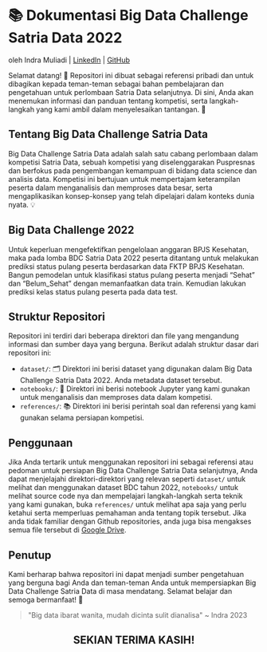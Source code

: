 # 📚 Dokumentasi Big Data Challenge Satria Data 2022
oleh Indra Muliadi | [LinkedIn](https://www.linkedin.com/in/indra-muliadi/) | [GitHub](https://github.com/indramuliaa)

Selamat datang! 🎉 Repositori ini dibuat sebagai referensi pribadi dan untuk dibagikan kepada teman-teman sebagai bahan pembelajaran dan pengetahuan untuk perlombaan Satria Data selanjutnya. Di sini, Anda akan menemukan informasi dan panduan tentang kompetisi, serta langkah-langkah yang kami ambil dalam menyelesaikan tantangan. 🚀

## Tentang Big Data Challenge Satria Data

Big Data Challenge Satria Data adalah salah satu cabang perlombaan dalam kompetisi Satria Data, sebuah kompetisi yang diselenggarakan Puspresnas dan berfokus pada pengembangan kemampuan di bidang data science dan analisis data. Kompetisi ini bertujuan untuk mempertajam keterampilan peserta dalam menganalisis dan memproses data besar, serta mengaplikasikan konsep-konsep yang telah dipelajari dalam konteks dunia nyata. 💡

## Big Data Challenge 2022

Untuk keperluan mengefektifkan pengelolaan anggaran BPJS Kesehatan, maka pada lomba BDC Satria Data 2022 peserta ditantang untuk melakukan prediksi status pulang peserta berdasarkan data FKTP BPJS Kesehatan. Bangun pemodelan untuk klasifikasi status pulang peserta menjadi “Sehat” dan “Belum_Sehat” dengan memanfaatkan data train. Kemudian lakukan prediksi kelas status pulang peserta pada data test. 

## Struktur Repositori

Repositori ini terdiri dari beberapa direktori dan file yang mengandung informasi dan sumber daya yang berguna. Berikut adalah struktur dasar dari repositori ini:

- `dataset/`: 🗂️ Direktori ini berisi dataset yang digunakan dalam Big Data Challenge Satria Data 2022. Anda metadata dataset tersebut.
- `notebooks/`: 📓 Direktori ini berisi notebook Jupyter yang kami gunakan untuk menganalisis dan memproses data dalam kompetisi. 
- `references/`: 📚 Direktori ini berisi perintah soal dan referensi yang kami gunakan selama persiapan kompetisi. 

## Penggunaan

Jika Anda tertarik untuk menggunakan repositori ini sebagai referensi atau pedoman untuk persiapan Big Data Challenge Satria Data selanjutnya, Anda dapat menjelajahi direktori-direktori yang relevan seperti `dataset/` untuk melihat dan menggunakan dataset BDC tahun 2022, `notebooks/` untuk melihat source code nya dan mempelajari langkah-langkah serta teknik yang kami gunakan, buka `references/` untuk melihat apa saja yang perlu ketahui serta memperluas pemahaman anda tentang topik tersebut. Jika anda tidak familiar dengan Github repositories, anda juga bisa mengakses semua file tersebut di [Google Drive](https://drive.google.com/drive/folders/10Fc_thD_9QgJcX96bkV3srUGKMQwTnjx?usp=drive_link).

## Penutup

Kami berharap bahwa repositori ini dapat menjadi sumber pengetahuan yang berguna bagi Anda dan teman-teman Anda untuk mempersiapkan Big Data Challenge Satria Data di masa mendatang. Selamat belajar dan semoga bermanfaat! 💪


> "Big data ibarat wanita, mudah dicinta sulit dianalisa" ~ Indra 2023


**<center><h2>SEKIAN TERIMA KASIH!</h2></center>**
